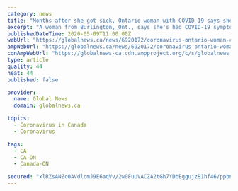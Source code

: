 ```yaml
---
category: news
title: "Months after she got sick, Ontario woman with COVID-19 says she still fears infecting others"
excerpt: "A woman from Burlington, Ont., says she's had COVID-19 symptoms for nearly two months and hasn't felt entirely supported by health-care workers."
publishedDateTime: 2020-05-09T11:00:00Z
webUrl: "https://globalnews.ca/news/6920172/coronavirus-ontario-woman-covid-19-experience/"
ampWebUrl: "https://globalnews.ca/news/6920172/coronavirus-ontario-woman-covid-19-experience/amp/"
cdnAmpWebUrl: "https://globalnews-ca.cdn.ampproject.org/c/s/globalnews.ca/news/6920172/coronavirus-ontario-woman-covid-19-experience/amp/"
type: article
quality: 44
heat: 44
published: false

provider:
  name: Global News
  domain: globalnews.ca

topics:
  - Coronavirus in Canada
  - Coronavirus

tags:
  - CA
  - CA-ON
  - Canada-ON

secured: "xlRZsANZc0AVdlcmJ9E6aqVv/2w0FuUVACZA2tGh7YDbEggujzB1hf46/ppbnC3CBvDTdrkSnN8Vgp07+DY0Os8SXaBuEPCWZx3eaXDNWv+jQsOQuGcB5SLxFK7CIqAxw9oFczUj56o835rFHg3Or6L7piifAe5qtV8AIZPOnpAA1DmwktGBDgCm3+qeJ5YkIyitrADBJUt+KQhA45wQRwyZ5keWbVj62lLBl2dNHHNUNq8RZFUTGypxTJ4NKyeHML9ZRLvBQQpyX4lciUmWxjByvXUcfJ1BGiYWsJGQGPkMA6lWFTX2iL+loB3PLQMo;eoMyiBN4t3MJSL0GTAJ+nA=="
---
```


